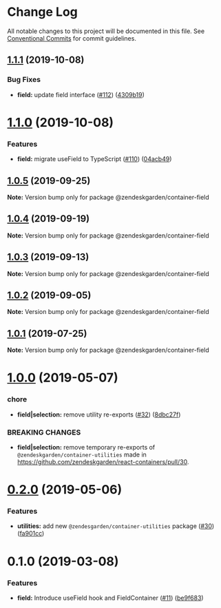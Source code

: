 # Change Log

All notable changes to this project will be documented in this file.
See [Conventional Commits](https://conventionalcommits.org) for commit guidelines.

## [1.1.1](https://github.com/zendeskgarden/react-containers/compare/@zendeskgarden/container-field@1.1.0...@zendeskgarden/container-field@1.1.1) (2019-10-08)


### Bug Fixes

* **field:** update field interface ([#112](https://github.com/zendeskgarden/react-containers/issues/112)) ([4309b19](https://github.com/zendeskgarden/react-containers/commit/4309b19))





# [1.1.0](https://github.com/zendeskgarden/react-containers/compare/@zendeskgarden/container-field@1.0.5...@zendeskgarden/container-field@1.1.0) (2019-10-08)


### Features

* **field:** migrate useField to TypeScript ([#110](https://github.com/zendeskgarden/react-containers/issues/110)) ([04acb49](https://github.com/zendeskgarden/react-containers/commit/04acb49))





## [1.0.5](https://github.com/zendeskgarden/react-containers/compare/@zendeskgarden/container-field@1.0.4...@zendeskgarden/container-field@1.0.5) (2019-09-25)

**Note:** Version bump only for package @zendeskgarden/container-field





## [1.0.4](https://github.com/zendeskgarden/react-containers/compare/@zendeskgarden/container-field@1.0.3...@zendeskgarden/container-field@1.0.4) (2019-09-19)

**Note:** Version bump only for package @zendeskgarden/container-field





## [1.0.3](https://github.com/zendeskgarden/react-containers/compare/@zendeskgarden/container-field@1.0.2...@zendeskgarden/container-field@1.0.3) (2019-09-13)

**Note:** Version bump only for package @zendeskgarden/container-field





## [1.0.2](https://github.com/zendeskgarden/react-containers/compare/@zendeskgarden/container-field@1.0.1...@zendeskgarden/container-field@1.0.2) (2019-09-05)

**Note:** Version bump only for package @zendeskgarden/container-field





## [1.0.1](https://github.com/zendeskgarden/react-containers/compare/@zendeskgarden/container-field@1.0.0...@zendeskgarden/container-field@1.0.1) (2019-07-25)

**Note:** Version bump only for package @zendeskgarden/container-field





# [1.0.0](https://github.com/zendeskgarden/react-containers/compare/@zendeskgarden/container-field@0.2.0...@zendeskgarden/container-field@1.0.0) (2019-05-07)


### chore

* **field|selection:** remove utility re-exports ([#32](https://github.com/zendeskgarden/react-containers/issues/32)) ([8dbc27f](https://github.com/zendeskgarden/react-containers/commit/8dbc27f))


### BREAKING CHANGES

* **field|selection:** remove temporary re-exports of `@zendeskgarden/container-utilities` made in https://github.com/zendeskgarden/react-containers/pull/30. 





# [0.2.0](https://github.com/zendeskgarden/react-containers/compare/@zendeskgarden/container-field@0.1.0...@zendeskgarden/container-field@0.2.0) (2019-05-06)


### Features

* **utilities:** add new `@zendesgarden/container-utilities` package ([#30](https://github.com/zendeskgarden/react-containers/issues/30)) ([fa901cc](https://github.com/zendeskgarden/react-containers/commit/fa901cc))





# 0.1.0 (2019-03-08)


### Features

* **field:** Introduce useField hook and FieldContainer ([#11](https://github.com/zendeskgarden/react-containers/issues/11)) ([be9f683](https://github.com/zendeskgarden/react-containers/commit/be9f683))
